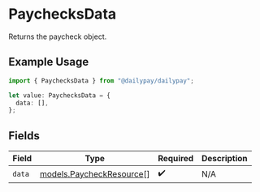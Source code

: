 # PaychecksData

Returns the paycheck object.

## Example Usage

```typescript
import { PaychecksData } from "@dailypay/dailypay";

let value: PaychecksData = {
  data: [],
};
```

## Fields

| Field                                                      | Type                                                       | Required                                                   | Description                                                |
| ---------------------------------------------------------- | ---------------------------------------------------------- | ---------------------------------------------------------- | ---------------------------------------------------------- |
| `data`                                                     | [models.PaycheckResource](../models/paycheckresource.md)[] | :heavy_check_mark:                                         | N/A                                                        |